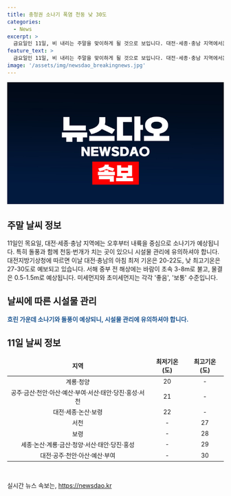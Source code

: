 ```yaml
---
title: 충청권 소나기 폭염 천둥 낮 30도
categories:
  - News
excerpt: >
  금요일인 11일, 비 내리는 주말을 맞이하게 될 것으로 보입니다. 대전·세종·충남 지역에서는 오후부터 내륙을 중심으로 소나기가 예상되며, 돌풍과 함께 천둥·번개가 치는 곳이 있을 수 있습니다. 대전·충남 지역의 아침 최저 기온은 20-22도, 낮 최고기온은 27-30도로 예보돼, 날씨 변화에 따라 적절한 준비가 필요할 것으로 보입니다.
feature_text: >
  금요일인 11일, 비 내리는 주말을 맞이하게 될 것으로 보입니다. 대전·세종·충남 지역에서는 오후부터 내륙을 중심으로 소나기가 예상되며, 돌풍과 함께 천둥·번개가 치는 곳이 있을 수 있습니다. 대전·충남 지역의 아침 최저 기온은 20-22도, 낮 최고기온은 27-30도로 예보돼, 날씨 변화에 따라 적절한 준비가 필요할 것으로 보입니다.
image: '/assets/img/newsdao_breakingnews.jpg'
---
```


<p><img src="/assets/img/newsdao_breakingnews.jpg" alt="bookingtag 속보" /></p>

<h2 data-ke-size="size26">주말 날씨 정보</h2>

<p data-ke-size="size16">11일인 목요일, 대전·세종·충남 지역에는 오후부터 내륙을 중심으로 소나기가 예상됩니다. 특히 돌풍과 함께 천둥·번개가 치는 곳이 있으니 시설물 관리에 유의하셔야 합니다. 대전지방기상청에 따르면 이날 대전·충남의 아침 최저 기온은 20-22도, 낮 최고기온은 27-30도로 예보되고 있습니다. 서해 중부 전 해상에는 바람이 초속 3-8m로 불고, 물결은 0.5-1.5m로 예상됩니다. 미세먼지와 초미세먼지는 각각 '좋음', '보통' 수준입니다.</p>

<h2 data-ke-size="size26">날씨에 따른 시설물 관리</h2>

<p data-ke-size="size16"><b><span style="color: #1a5490;">흐린 가운데 소나기와 돌풍이 예상되니, 시설물 관리에 유의하셔야 합니다.</span></b></p>

<h2 data-ke-size="size26">11일 날씨 정보</h2>

<table>
    <thead>
        <tr>
            <td style="text-align: center; height: 17px;"><b>지역</b></td>
            <td style="text-align: center; height: 17px;"><b>최저기온(도)</b></td>
            <td style="text-align: center; height: 17px;"><b>최고기온(도)</b></td>
        </tr>
    </thead>
    <tbody>
        <tr>
            <td style="text-align: center; height: 17px;">계룡·청양</td>
            <td style="text-align: center; height: 17px;">20</td>
            <td style="text-align: center; height: 17px;">-</td>
        </tr>
        <tr>
            <td style="text-align: center; height: 17px;">공주·금산·천안·아산·예산·부여·서산·태안·당진·홍성·서천</td>
            <td style="text-align: center; height: 17px;">21</td>
            <td style="text-align: center; height: 17px;">-</td>
        </tr>
        <tr>
            <td style="text-align: center; height: 17px;">대전·세종·논산·보령</td>
            <td style="text-align: center; height: 17px;">22</td>
            <td style="text-align: center; height: 17px;">-</td>
        </tr>
        <tr>
            <td style="text-align: center; height: 17px;">서천</td>
            <td style="text-align: center; height: 17px;">-</td>
            <td style="text-align: center; height: 17px;">27</td>
        </tr>
        <tr>
            <td style="text-align: center; height: 17px;">보령</td>
            <td style="text-align: center; height: 17px;">-</td>
            <td style="text-align: center; height: 17px;">28</td>
        </tr>
        <tr>
            <td style="text-align: center; height: 17px;">세종·논산·계룡·금산·청양·서산·태안·당진·홍성</td>
            <td style="text-align: center; height: 17px;">-</td>
            <td style="text-align: center; height: 17px;">29</td>
        </tr>
        <tr>
            <td style="text-align: center; height: 17px;">대전·공주·천안·아산·예산·부여</td>
            <td style="text-align: center; height: 17px;">-</td>
            <td style="text-align: center; height: 17px;">30</td>
        </tr>
    </tbody>
</table>

<p data-ke-size="size16">&nbsp;</p>
실시간 뉴스 속보는, <a href="https://newsdao.kr" rel="dofollow">https://newsdao.kr</a>



